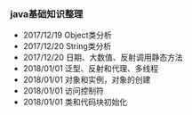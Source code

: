 ### java基础知识整理

* 2017/12/19 Object类分析
* 2017/12/20 String类分析
* 2017/12/20 日期、大数值、反射调用静态方法
* 2018/01/01 泛型、反射和代理、多线程
* 2018/01/01 对象和实例，对象的创建
* 2018/01/01 访问控制符
* 2018/01/01 类和代码块初始化